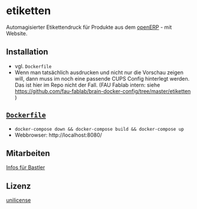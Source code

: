 etiketten
=========

Automagisierter Etikettendruck für Produkte aus dem [openERP](https://www.odoo.com/) - mit Website.

Installation
------------

- vgl. `Dockerfile`
- Wenn man tatsächlich ausdrucken und nicht nur die Vorschau zeigen will, dann muss im noch eine passende CUPS Config hinterlegt werden. Das ist hier im Repo nicht der Fall. (FAU Fablab intern: siehe https://github.com/fau-fablab/brain-docker-config/tree/master/etiketten )


[`Dockerfile`](Dockerfile)
--------------------------

 - `docker-compose down && docker-compose build && docker-compose up`
 - Webbrowser: http://localhost:8080/

Mitarbeiten
-----------

[Infos für Bastler](DEVELOPMENT.md)

Lizenz
------

[unilicense](LICENSE)
